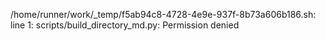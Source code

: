 /home/runner/work/_temp/f5ab94c8-4728-4e9e-937f-8b73a606b186.sh: line 1: scripts/build_directory_md.py: Permission denied
